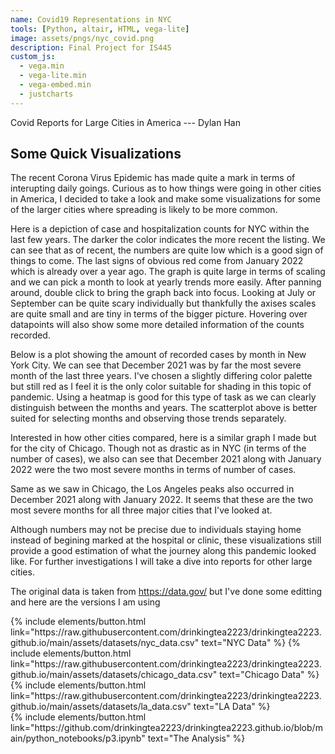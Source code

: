 ```yaml
---
name: Covid19 Representations in NYC
tools: [Python, altair, HTML, vega-lite]
image: assets/pngs/nyc_covid.png
description: Final Project for IS445
custom_js:
  - vega.min
  - vega-lite.min
  - vega-embed.min
  - justcharts
---
```


Covid Reports for Large Cities in America --- Dylan Han

## Some Quick Visualizations

The recent Corona Virus Epidemic has made quite a mark in terms of interupting daily goings. Curious as to how things were going in other cities in America, I decided to take a look and make some visualizations for some of the larger cities where spreading is likely to be more common. 


<vegachart schema-url="{{ site.baseurl }}/assets/json/p2_chart3.json" style="width: 100%"></vegachart>

Here is a depiction of case and hospitalization counts for NYC within the last few years. The darker the color indicates the more recent the listing. We can see that as of recent, the numbers are quite low which is a good sign of things to come. The last signs of obvious red come from January 2022 which is already over a year ago. The graph is quite large in terms of scaling and we can pick a month to look at yearly trends more easily. After panning around, double click to bring the graph back into focus. Looking at July or September can be quite scary individually but thankfully the axises scales are quite small and are tiny in terms of the bigger picture. Hovering over datapoints will also show some more detailed information of the counts recorded.


Below is a plot showing the amount of recorded cases by month in New York City. We can see that December 2021 was by far the most severe month of the last three years. I've chosen a slightly differing color palette but still red as I feel it is the only color suitable for shading in this topic of pandemic. Using a heatmap is good for this type of task as we can clearly distinguish between the months and years. The scatterplot above is better suited for selecting months and observing those trends separately.

<vegachart schema-url="{{ site.baseurl }}/assets/json/p2_chart2.json" style="width: 100%"></vegachart>



Interested in how other cities compared, here is a similar graph I made but for the city of Chicago. Though not as drastic as in NYC (in terms of the number of cases), we also can see that December 2021 along with January 2022 were the two most severe months in terms of number of cases. 

<vegachart schema-url="{{ site.baseurl }}/assets/json/p2_chart5.json" style="width: 100%"></vegachart>

Same as we saw in Chicago, the Los Angeles peaks also occurred in December 2021 along with January 2022. It seems that these are the two most severe months for all three major cities that I've looked at. 


<vegachart schema-url="{{ site.baseurl }}/assets/json/p2_chart6.json" style="width: 100%"></vegachart>

Although numbers may not be precise due to individuals staying home instead of begining marked at the hospital or clinic, these visualizations still provide a good estimation of what the journey along this pandemic looked like. 
For further investigations I will take a dive into reports for other large cities. 




The original data is taken from https://data.gov/ but I've done some editting and here are the versions I am using

<div class="left">
{% include elements/button.html link="https://raw.githubusercontent.com/drinkingtea2223/drinkingtea2223.github.io/main/assets/datasets/nyc_data.csv" text="NYC Data" %}
{% include elements/button.html link="https://raw.githubusercontent.com/drinkingtea2223/drinkingtea2223.github.io/main/assets/datasets/chicago_data.csv" text="Chicago Data" %}
{% include elements/button.html link="https://raw.githubusercontent.com/drinkingtea2223/drinkingtea2223.github.io/main/assets/datasets/la_data.csv" text="LA Data" %}
</div>

<div class="right">
{% include elements/button.html link="https://github.com/drinkingtea2223/drinkingtea2223.github.io/blob/main/python_notebooks/p3.ipynb" text="The Analysis" %}
</div>

